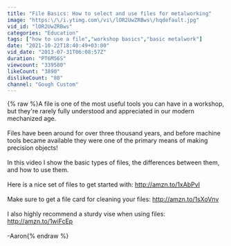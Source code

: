 ```yaml
---
title: "File Basics: How to select and use files for metalworking"
image: "https:\/\/i.ytimg.com\/vi\/lOR2UwZRBws\/hqdefault.jpg"
vid_id: "lOR2UwZRBws"
categories: "Education"
tags: ["how to use a file","workshop basics","basic metalwork"]
date: "2021-10-22T18:40:49+03:00"
vid_date: "2013-07-31T06:08:57Z"
duration: "PT6M56S"
viewcount: "339580"
likeCount: "3890"
dislikeCount: "80"
channel: "Gough Custom"
---
```

{% raw %}A file is one of the most useful tools you can have in a workshop, but they're rarely fully understood and appreciated in our modern mechanized age.<br /><br />Files have been around for over three thousand years, and before machine tools became available they were one of the primary means of making precision objects!<br /><br />In this video I show the basic types of files, the differences between them, and how to use them.<br /><br />Here is a nice set of files to get started with: <a rel="nofollow" target="blank" href="http://amzn.to/1xAbPvI">http://amzn.to/1xAbPvI</a><br /><br />Make sure to get a file card for cleaning your files: <a rel="nofollow" target="blank" href="http://amzn.to/1sXoVnv">http://amzn.to/1sXoVnv</a><br /><br />I also highly recommend a sturdy vise when using files: <a rel="nofollow" target="blank" href="http://amzn.to/1wiFcEp">http://amzn.to/1wiFcEp</a><br /><br />-Aaron{% endraw %}
